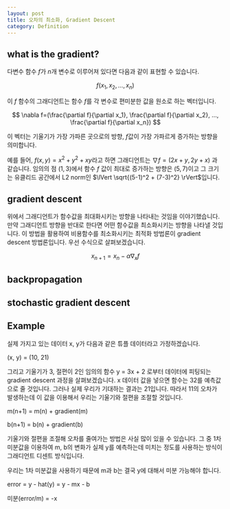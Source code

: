 ```yaml
---
layout: post
title: 오차의 최소화, Gradient Descent
category: Definition
---
```


## what is the gradient?

다변수 함수 $f$가 $n$개 변수로 이루어져 있다면 다음과 같이 표현할 수 있습니다.

$$ f(x_1, x_2, ..., x_n) $$

이 $f$ 함수의 그래디언트는 함수 $f$를 각 변수로 편미분한 값을 원소로 하는 벡터입니다.

$$ \nabla f=(\frac{\partial f}{\partial x_1}, \frac{\partial f}{\partial x_2}, ..., \frac{\partial f}{\partial x_n}) $$

이 벡터는 기울기가 가장 가파른 곳으로의 방향, $f$값이 가장 가파르게 증가하는 방향을 의미합니다.

예를 들어, $f(x, y) = x^2 + y^2 + xy$라고 하면 그래디언트는 $\nabla f=(2x+y, 2y+x)$ 과 같습니다.
임의의 점 $(1, 3)$에서 함수 $f$ 값이 최대로 증가하는 방향은 $(5, 7)$이고 그 크기는 유클리드 공간에서 L2 norm인 $\lVert \sqrt{(5-1)^2 + (7-3)^2} \rVert$입니다.

## gradient descent

위에서 그래디언트가 함수값을 최대화시키는 방향을 나타내는 것임을 이야기했습니다.
만약 그래디언트 방향을 반대로 한다면 어떤 함수값을 최소화시키는 방향을 나타낼 것입니다.
이 방법을 활용하여 비용함수를 최소화시키는 최적화 방법론이 gradient descent 방법론입니다.
우선 수식으로 살펴보겠습니다.

$$ x_{n+1} = x_n - \alpha \nabla_x f $$ 

## backpropagation

## stochastic gradient descent


## Example

실제 가지고 있는 데이터 x, y가 다음과 같은 튜플 데이터라고 가정하겠습니다.

(x, y) = (10, 21)

그리고 기울기가 3, 절편이 2인 임의의 함수 y = 3x + 2 로부터 데이터에 피팅되는 gradient descent 과정을 살펴보겠습니다.
x 데이터 값을 넣으면 함수는 32를 예측값으로 줄 것입니다.
그러나 실제 우리가 기대하는 결과는 21입니다.
따라서 11의 오차가 발생하는데 이 값을 이용해서 우리는 기울기와 절편을 조절할 것입니다.

m(n+1) = m(n) + gradient(m)

b(n+1) = b(n) + gradient(b)

기울기와 절편을 조절해 오차를 줄여가는 방법은 사실 많이 있을 수 있습니다.
그 중 1차 미분값을 이용하여 m, b의 변화가 실제 y를 예측하는데 미치는 정도를 사용하는 방식이 그래디언트 디센트 방식입니다.

우리는 1차 미분값을 사용하기 때문에 m과 b는 결국 y에 대해서 미분 가능해야 합니다.

error = y - hat(y) = y - mx - b

미분(error/m) = -x


